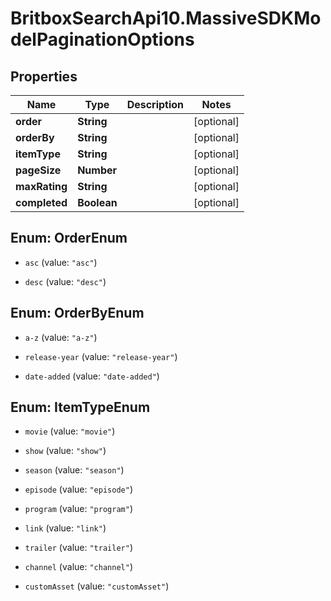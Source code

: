 # BritboxSearchApi10.MassiveSDKModelPaginationOptions

## Properties
Name | Type | Description | Notes
------------ | ------------- | ------------- | -------------
**order** | **String** |  | [optional] 
**orderBy** | **String** |  | [optional] 
**itemType** | **String** |  | [optional] 
**pageSize** | **Number** |  | [optional] 
**maxRating** | **String** |  | [optional] 
**completed** | **Boolean** |  | [optional] 


<a name="OrderEnum"></a>
## Enum: OrderEnum


* `asc` (value: `"asc"`)

* `desc` (value: `"desc"`)




<a name="OrderByEnum"></a>
## Enum: OrderByEnum


* `a-z` (value: `"a-z"`)

* `release-year` (value: `"release-year"`)

* `date-added` (value: `"date-added"`)




<a name="ItemTypeEnum"></a>
## Enum: ItemTypeEnum


* `movie` (value: `"movie"`)

* `show` (value: `"show"`)

* `season` (value: `"season"`)

* `episode` (value: `"episode"`)

* `program` (value: `"program"`)

* `link` (value: `"link"`)

* `trailer` (value: `"trailer"`)

* `channel` (value: `"channel"`)

* `customAsset` (value: `"customAsset"`)




